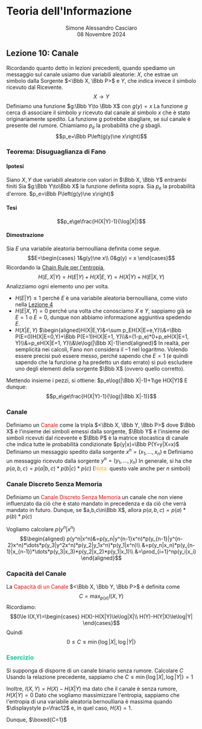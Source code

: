 # Teoria dell'Informazione
<html>
    <div align=center>
    Simone Alessandro Casciaro<br>
    08 Novembre 2024
    </div>
</html>

## Lezione 10: Canale
Ricordando quanto detto in lezioni precedenti, quando spediamo un messaggio sul canale usiamo due variabili aleatorie: $X$, che estrae un simbolo dalla Sorgente $<\Bbb X, \Bbb P>$ e $Y$, che indica invece il simbolo ricevuto dal Ricevente.
$$X\longrightarrow Y$$
Definiamo una funzione $g:\Bbb Y\to \Bbb X$ con $g(y)=x$
La funzione $g$ cerca di associare il simbolo $y$ ricevuto dal canale al simbolo $x$ che è stato originariamente spedito.
La funzione $g$ potrebbe sbagliare, se sul canale è presente del rumore.
Chiamiamo $p_e$ la probabilità che $g$ sbagli.
$$p_e=\Bbb P\left(g(y)\ne x\right)$$

### Teorema: Disuguaglianza di Fano
#### Ipotesi
Siano $X, Y$ due variabili aleatorie con valori in $\Bbb X, \Bbb Y$ entrambi finiti
Sia $g:\Bbb Y\to\Bbb X$ la funzione definita sopra.
Sia $p_e$ la probabilità d'errore. $p_e=\Bbb P\left(g(y)\ne x\right)$
#### Tesi
$$p_e\ge\frac{H(X|Y)-1}{\log|X|}$$
#### Dimostrazione
Sia $E$ una variabile aleatoria bernoulliana definita come segue.
$$E=\begin{cases}
1&g(y)\ne x\\
0&g(y) = x
\end{cases}$$
Ricordando la [Chain Rule per l'entropia](/pdf/Lez08.pdf),
$$H(E,X|Y)=H(E|Y)+H(X|E, Y)=H(X|Y)+H(E|X, Y)$$
Analizziamo ogni elemento uno per volta.
- $H(E|Y)\le1$ perché $E$ è una variabile aleatoria bernoulliana, come visto nella [Lezione 4](/pdf/Lez04.pdf)
- $H(E|X, Y)=0$ perché una volta che conosciamo $X$ e $Y$, sappiamo già se $E=1$ o $E=0$, dunque non abbiamo informazione aggiuntiva spedendo $E$.
- $H(X|E,Y)$
$\begin{aligned}H(X|E,Y)&=\sum p_EH(X|E=e,Y)\\&=\Bbb P(E=0)H(X|E=0,Y)+\Bbb P(E=1)H(X|E=1, Y)\\&=(1-p_e)*0+p_eH(X|E=1, Y)\\&=p_eH(X|E=1, Y)\\&\le\log(|\Bbb X|-1)\end{aligned}$
In realtà, per semplicità nei calcoli, Fano non considera il $-1$ nel logaritmo. Volendo essere precisi può essere messo, perché sapendo che $E=1$ (e quindi sapendo che la funzione $g$ ha predetto un dato errato) si può escludere uno degli elementi della sorgente $\Bbb X$ (ovvero quello corretto).

Mettendo insieme i pezzi, si ottiene: $p_e\log(|\Bbb X|-1)+1\ge H(X|Y)$
E dunque:
$$p_e\ge\frac{H(X|Y)-1}{\log(|\Bbb X|-1)}$$

### Canale
Definiamo un <font color=red>Canale</font> come la tripla $<\Bbb X, \Bbb Y, \Bbb P>$ dove $\Bbb X$ è l'insieme dei simboli emessi dalla sorgente, $\Bbb Y$ è l'insieme dei simboli ricevuti dal ricevente e $\Bbb P$ è la matrice stocastica di canale che indica tutte le probabilità condizionate $p(y|x)=\Bbb P(Y=y|X=x)$
Definiamo un messaggio spedito dalla sorgente $x^n=(x_1,\dots,x_n)$
e Definiamo un messaggio ricevuto dalla sorgente $y^n=(y_1,\dots,y_n)$
In generale, si ha che $p(a,b,c)=p(a|b,c)*p(b|c)*p(c)$ (<font color=orange>Nota:</font> questo vale anche per $n$ simboli)

### Canale Discreto Senza Memoria
Definiamo un <font color=red>Canale Discreto Senza Memoria</font> un canale che non viene influenzato da ciò che è stato mandato in precedenza e da ciò che verrà mandato in futuro.
Dunque, se $a,b,c\in\Bbb X$, allora $p(a,b,c) = p(a)*p(b)*p(c)$

Vogliamo calcolare $p(y^n|x^n)$
$$\begin{aligned}
p(y^n|x^n)&=p(y_n|y^{n-1}x^n)*p(y_{n-1}|y^{n-2}x^n)*\dots*p(y_3|y^2x^n)*p(y_2|y_1x^n)*p(y_1|x^n)\\
&=p(y_n|x_n)*p(y_{n-1}|x_{n-1})*\dots*p(y_3|x_3)*p(y_2|x_2)*p(y_1|x_1)\\
&=\prod_{i=1}^np(y_i|x_i)
\end{aligned}$$

### Capacità del Canale
La <font color=red>Capacità di un Canale</font> $<\Bbb X, \Bbb Y, \Bbb P>$ è definita come
$$C=\max_{p(x)}I(X,Y)$$
Ricordiamo:
$$0\le I(X,Y)=\begin{cases}
H(X)-H(X|Y)\le\log|X|\\
H(Y)-H(Y|X)\le\log|Y|
\end{cases}$$
Quindi
$$0\le C\le \min\left\{\log|X|,\log|Y|\right\}$$

### <font color="00cc99">Esercizio</font>
Si supponga di disporre di un canale binario senza rumore. Calcolare $C$
Usando la relazione precedente, sappiamo che $C\le\min\left\{\log|X|,\log|Y|\right\}=1$

Inoltre, $I(X,Y)=H(X)-H(X|Y)$ ma dato che il canale è senza rumore, $H(X|Y)=0$
Dato che vogliamo massimizzare l'entropia, sappiamo che l'entropia di una variabile aleatoria bernoulliana è massima quando $\displaystyle p=\frac12$ e, in quel caso, $H(X)=1$.

Dunque, $\boxed{C=1}$